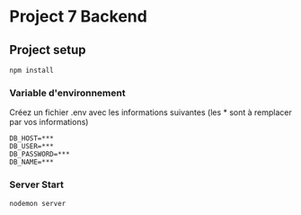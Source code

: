 # Project 7 Backend

## Project setup
```
npm install
```
### Variable d'environnement
Créez un fichier .env avec les informations suivantes (les * sont à remplacer par vos informations)
```
DB_HOST=***
DB_USER=***
DB_PASSWORD=***
DB_NAME=***
```

### Server Start 
```
nodemon server
```